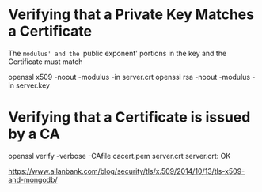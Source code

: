 # Verifying that a Private Key Matches a Certificate

The `modulus' and the `public exponent' portions in the key and the Certificate must match

openssl x509 -noout -modulus -in server.crt 
openssl rsa -noout -modulus -in server.key 


# Verifying that a Certificate is issued by a CA

openssl verify -verbose -CAfile cacert.pem  server.crt
server.crt: OK



https://www.allanbank.com/blog/security/tls/x.509/2014/10/13/tls-x509-and-mongodb/
